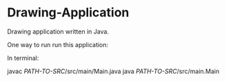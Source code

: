 # Drawing-Application
Drawing application written in Java.

One way to run run this application:

In terminal:

javac *PATH-TO-SRC*/src/main/Main.java
java *PATH-TO-SRC*/src/main.Main
